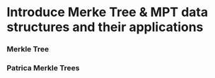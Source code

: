 # Introduce Merke Tree & MPT data structures and their applications

### Merkle Tree

### Patrica Merkle Trees
